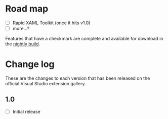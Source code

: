 # Road map

- [ ] Rapid XAML Toolkit (once it hits v1.0)
- [ ] more...?

Features that have a checkmark are complete and available for download in the [nightly build](http://vsixgallery.com/extension/??????????????/).

# Change log

These are the changes to each version that has been released
on the official Visual Studio extension gallery.

## 1.0

- [ ] Initial release
